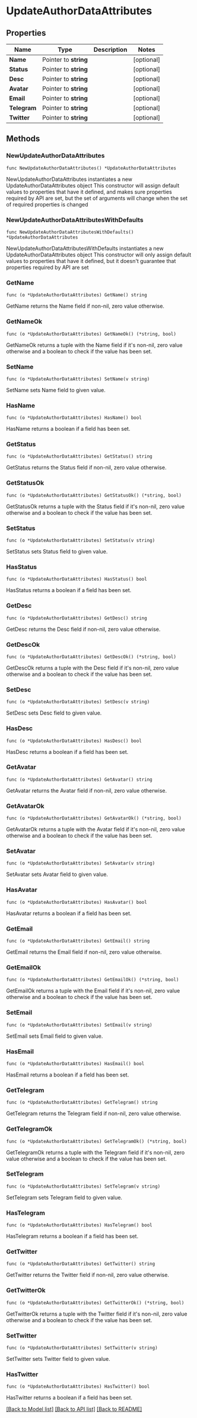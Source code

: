 # UpdateAuthorDataAttributes

## Properties

Name | Type | Description | Notes
------------ | ------------- | ------------- | -------------
**Name** | Pointer to **string** |  | [optional] 
**Status** | Pointer to **string** |  | [optional] 
**Desc** | Pointer to **string** |  | [optional] 
**Avatar** | Pointer to **string** |  | [optional] 
**Email** | Pointer to **string** |  | [optional] 
**Telegram** | Pointer to **string** |  | [optional] 
**Twitter** | Pointer to **string** |  | [optional] 

## Methods

### NewUpdateAuthorDataAttributes

`func NewUpdateAuthorDataAttributes() *UpdateAuthorDataAttributes`

NewUpdateAuthorDataAttributes instantiates a new UpdateAuthorDataAttributes object
This constructor will assign default values to properties that have it defined,
and makes sure properties required by API are set, but the set of arguments
will change when the set of required properties is changed

### NewUpdateAuthorDataAttributesWithDefaults

`func NewUpdateAuthorDataAttributesWithDefaults() *UpdateAuthorDataAttributes`

NewUpdateAuthorDataAttributesWithDefaults instantiates a new UpdateAuthorDataAttributes object
This constructor will only assign default values to properties that have it defined,
but it doesn't guarantee that properties required by API are set

### GetName

`func (o *UpdateAuthorDataAttributes) GetName() string`

GetName returns the Name field if non-nil, zero value otherwise.

### GetNameOk

`func (o *UpdateAuthorDataAttributes) GetNameOk() (*string, bool)`

GetNameOk returns a tuple with the Name field if it's non-nil, zero value otherwise
and a boolean to check if the value has been set.

### SetName

`func (o *UpdateAuthorDataAttributes) SetName(v string)`

SetName sets Name field to given value.

### HasName

`func (o *UpdateAuthorDataAttributes) HasName() bool`

HasName returns a boolean if a field has been set.

### GetStatus

`func (o *UpdateAuthorDataAttributes) GetStatus() string`

GetStatus returns the Status field if non-nil, zero value otherwise.

### GetStatusOk

`func (o *UpdateAuthorDataAttributes) GetStatusOk() (*string, bool)`

GetStatusOk returns a tuple with the Status field if it's non-nil, zero value otherwise
and a boolean to check if the value has been set.

### SetStatus

`func (o *UpdateAuthorDataAttributes) SetStatus(v string)`

SetStatus sets Status field to given value.

### HasStatus

`func (o *UpdateAuthorDataAttributes) HasStatus() bool`

HasStatus returns a boolean if a field has been set.

### GetDesc

`func (o *UpdateAuthorDataAttributes) GetDesc() string`

GetDesc returns the Desc field if non-nil, zero value otherwise.

### GetDescOk

`func (o *UpdateAuthorDataAttributes) GetDescOk() (*string, bool)`

GetDescOk returns a tuple with the Desc field if it's non-nil, zero value otherwise
and a boolean to check if the value has been set.

### SetDesc

`func (o *UpdateAuthorDataAttributes) SetDesc(v string)`

SetDesc sets Desc field to given value.

### HasDesc

`func (o *UpdateAuthorDataAttributes) HasDesc() bool`

HasDesc returns a boolean if a field has been set.

### GetAvatar

`func (o *UpdateAuthorDataAttributes) GetAvatar() string`

GetAvatar returns the Avatar field if non-nil, zero value otherwise.

### GetAvatarOk

`func (o *UpdateAuthorDataAttributes) GetAvatarOk() (*string, bool)`

GetAvatarOk returns a tuple with the Avatar field if it's non-nil, zero value otherwise
and a boolean to check if the value has been set.

### SetAvatar

`func (o *UpdateAuthorDataAttributes) SetAvatar(v string)`

SetAvatar sets Avatar field to given value.

### HasAvatar

`func (o *UpdateAuthorDataAttributes) HasAvatar() bool`

HasAvatar returns a boolean if a field has been set.

### GetEmail

`func (o *UpdateAuthorDataAttributes) GetEmail() string`

GetEmail returns the Email field if non-nil, zero value otherwise.

### GetEmailOk

`func (o *UpdateAuthorDataAttributes) GetEmailOk() (*string, bool)`

GetEmailOk returns a tuple with the Email field if it's non-nil, zero value otherwise
and a boolean to check if the value has been set.

### SetEmail

`func (o *UpdateAuthorDataAttributes) SetEmail(v string)`

SetEmail sets Email field to given value.

### HasEmail

`func (o *UpdateAuthorDataAttributes) HasEmail() bool`

HasEmail returns a boolean if a field has been set.

### GetTelegram

`func (o *UpdateAuthorDataAttributes) GetTelegram() string`

GetTelegram returns the Telegram field if non-nil, zero value otherwise.

### GetTelegramOk

`func (o *UpdateAuthorDataAttributes) GetTelegramOk() (*string, bool)`

GetTelegramOk returns a tuple with the Telegram field if it's non-nil, zero value otherwise
and a boolean to check if the value has been set.

### SetTelegram

`func (o *UpdateAuthorDataAttributes) SetTelegram(v string)`

SetTelegram sets Telegram field to given value.

### HasTelegram

`func (o *UpdateAuthorDataAttributes) HasTelegram() bool`

HasTelegram returns a boolean if a field has been set.

### GetTwitter

`func (o *UpdateAuthorDataAttributes) GetTwitter() string`

GetTwitter returns the Twitter field if non-nil, zero value otherwise.

### GetTwitterOk

`func (o *UpdateAuthorDataAttributes) GetTwitterOk() (*string, bool)`

GetTwitterOk returns a tuple with the Twitter field if it's non-nil, zero value otherwise
and a boolean to check if the value has been set.

### SetTwitter

`func (o *UpdateAuthorDataAttributes) SetTwitter(v string)`

SetTwitter sets Twitter field to given value.

### HasTwitter

`func (o *UpdateAuthorDataAttributes) HasTwitter() bool`

HasTwitter returns a boolean if a field has been set.


[[Back to Model list]](../README.md#documentation-for-models) [[Back to API list]](../README.md#documentation-for-api-endpoints) [[Back to README]](../README.md)


